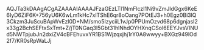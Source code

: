 AQJTa3kDAAgACgAZAAAAIAAAAJFzaGEzLTI1NmFlczI1Ni9vZmJldGgx6KeE6IyD6ZiF6K+756yU6K6wLm1kHc7xlTShE6qr8oOang7POtEJ3+h0Egz0Bi3lQ3Ckzm3JuScuBApWvEzl0D+NM/smo5IzyciiL1vJp0PPUmOzvd68p6dgnjasI2x33g2BchSEFtxSxTmt+Z/jT0NGaq3l5Gbt31hlNhdOYHXnqCSol6EEYJvsVINUd5NWTpjubJn2dxiZV4cBFEhuvxYR1BS1Wjzqxjhj1rY0A8wwyy+BXGz949lOd2f7/KR0sRpWaLJj